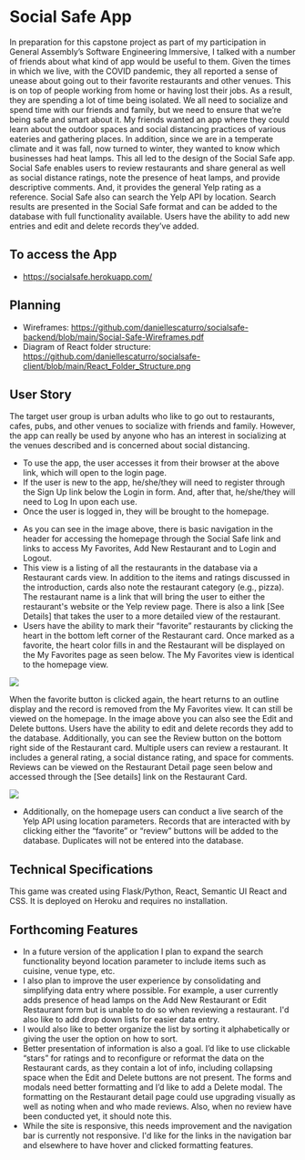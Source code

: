 # Social Safe App
In preparation for this capstone project as part of my participation in General Assembly’s Software Engineering Immersive, I talked with a number of friends about what kind of app would be useful to them. Given the times in which we live, with the COVID pandemic, they all reported a sense of unease about going out to their favorite restaurants and other venues. This is on top of people working from home or having lost their jobs. As a result, they are spending a lot of time being isolated.  We all need to socialize and spend time with our friends and family, but we need to ensure that we’re being safe and smart about it. My friends wanted an app where they could learn about the outdoor spaces and social distancing practices of various eateries and gathering places. In addition, since we are in a temperate climate and it was fall, now turned to winter, they wanted to know which businesses had heat lamps. This all led to the design of the Social Safe app. Social Safe enables users to review restaurants and share general as well as social distance ratings, note the presence of heat lamps, and provide descriptive comments. And, it provides the general Yelp rating as a reference. Social Safe also can search the Yelp API by location. Search results are presented in the Social Safe format and can be added to the database with full functionality available. Users have the ability to add new entries and edit and delete records they’ve added.  

## To access the App
  * https://socialsafe.herokuapp.com/

## Planning
  * Wireframes: https://github.com/daniellescaturro/socialsafe-backend/blob/main/Social-Safe-Wireframes.pdf
  * Diagram of React folder structure: https://github.com/daniellescaturro/socialsafe-client/blob/main/React_Folder_Structure.png

##  User Story
The target user group is urban adults who like to go out to restaurants, cafes, pubs, and other venues to socialize with friends and family. However, the app can really be used by anyone who has an interest in socializing at the venues described and is concerned about social distancing.

  * To use the app, the user accesses it from their browser at the above link, which will open to the login page. 
  * If the user is new to the app, he/she/they will need to register through the Sign Up link below the Login in form. And, after that, he/she/they will need to Log In upon each use. 
  * Once the user is logged in, they will be brought to the homepage.

<div align="center>
	<img align="center" src="https://github.com/daniellescaturro/socialsafe-client/blob/main/SocialSafe_homepage.png">
</div>														  
														  

 * As you can see in the image above, there is basic navigation in the header for accessing the homepage through the Social Safe link and links to access My Favorites, Add New Restaurant and to Login and Logout.
 * This view is a listing of all the restaurants in the database via a Restaurant cards view. In addition to the items and ratings discussed in the introduction, cards also note the restaurant category (e.g., pizza). The restaurant name is a link that will bring the user to either the restaurant's website or the Yelp review page. There is also a link [See Details] that takes the user to a more detailed view of the restaurant. 
 * Users have the ability to mark their “favorite” restaurants by clicking the heart in the bottom left corner of the Restaurant card. Once marked as a favorite, the heart color fills in and the Restaurant will be displayed on the My Favorites page as seen below. The My Favorites view is identical to the homepage view.

 <div align=“center”>
	<img src="https://github.com/daniellescaturro/socialsafe-client/blob/main/SocialSafe_myfav.png">
</div>

When the favorite button is clicked again, the heart returns to an outline display and the record is removed from the My Favorites view. It can still be viewed on the homepage. 
In the image above you can also see the Edit and Delete buttons. Users have the ability to edit and delete records they add to the database.
Additionally, you can see the Review button on the bottom right side of the Restaurant card. Multiple users can review a restaurant. It includes a general rating, a social distance rating, and space for comments. Reviews can be viewed on the Restaurant Detail page seen below and accessed through the [See details] link on the Restaurant Card.  

<div align=“center”>
	<img src=“https://github.com/daniellescaturro/socialsafe-client/blob/main/SocialSafe_showpage_top.png">
											      
</div>
							 
 
 * Additionally, on the homepage users can conduct a live search of the Yelp API using location parameters. Records that are interacted with by clicking either the “favorite” or “review” buttons will be added to the database. Duplicates will not be entered into the database.  

## Technical Specifications
This game was created using Flask/Python, React, Semantic UI React and CSS. It is deployed on Heroku and requires no installation. 

## Forthcoming Features
 * In a future version of the application I plan to expand the search functionality beyond location parameter to include items such as cuisine, venue type, etc.
 * I also plan to improve the user experience by consolidating and simplifying data entry where possible. For example, a user currently adds presence of head lamps on the Add New Restaurant or Edit Restaurant form but is unable to do so when reviewing a restaurant. I'd also like to add drop down lists for easier data entry. 
 * I would also like to better organize the list by sorting it alphabetically or giving the user the option on how to sort. 
 * Better presentation of information is also a goal. I’d like to use clickable “stars” for ratings and to reconfigure or reformat the data on the Restaurant cards, as they contain a lot of info, including collapsing space when the Edit and Delete buttons are not present. The forms and modals need better formatting and I’d like to add a Delete modal. The formatting on the Restaurant detail page could use upgrading visually as well as noting when and who made reviews. Also, when no review have been conducted yet, it should note this.
 * While the site is responsive, this needs improvement and the navigation bar is currently not responsive. I'd like for the links in the navigation bar and elsewhere to have hover and clicked formatting features. 
